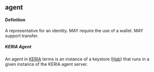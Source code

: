 ## agent

<h4>Definition</h4><p>A representative for an identity. MAY require the use of a wallet. MAY support transfer.</p><h5>KERIA Agent</h5><p>An agent in <a href="keria">KERIA</a> terms is an instance of a keystore (<a href="hab">Hab</a>) that runs in a given instance of the KERIA agent server.</p>


